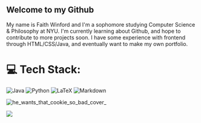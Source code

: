 ## Welcome to my Github
My name is Faith Winford and I'm a sophomore studying Computer Science & Philosophy at NYU. I'm currently learning about Github, and hope to contribute to more projects soon. I have some experience with frontend through HTML/CSS/Java, and eventually want to make my own portfolio.
# 💻 Tech Stack:
![Java](https://img.shields.io/badge/java-%23ED8B00.svg?style=for-the-badge&logo=openjdk&logoColor=white) ![Python](https://img.shields.io/badge/python-3670A0?style=for-the-badge&logo=python&logoColor=ffdd54) ![LaTeX](https://img.shields.io/badge/latex-%23008080.svg?style=for-the-badge&logo=latex&logoColor=white) ![Markdown](https://img.shields.io/badge/markdown-%23000000.svg?style=for-the-badge&logo=markdown&logoColor=white)
 <!--Summer 2025 GIF  -->
![he_wants_that_cookie_so_bad_cover_](https://github.com/user-attachments/assets/0c130865-a444-4683-a1f9-c2a3c3fb5f47)
 <!-- Visit Count  -->
[![](https://visitcount.itsvg.in/api?id=fwinford&icon=2&color=10)](https://visitcount.itsvg.in)
<!--
**fwinford/fwinford** is a ✨ _special_ ✨ repository because its `README.md` (this file) appears on your GitHub profile.

Here are some ideas to get you started:

- 🔭 I’m currently working on ...
- 🌱 I’m currently learning ...
- 👯 I’m looking to collaborate on ...
- 🤔 I’m looking for help with ...
- 💬 Ask me about ...
- 📫 How to reach me: ...
- 😄 Pronouns: ...
- ⚡ Fun fact: ...

# 💫 About Me:
My name is Faith Winford and I'm a sophomore studying Computer Science & Philosophy at NYU. I'm currently learning about Github, and hope to contribute to more projects soon. I have some experience with frontend through HTML/CSS/Java, and eventually want to make my own portfolio.



# 📊 GitHub Stats:
![](https://github-readme-stats.vercel.app/api?username=fwinford&theme=rose&hide_border=true&include_all_commits=false&count_private=false)<br/>
![](https://github-readme-streak-stats.herokuapp.com/?user=fwinford&theme=rose&hide_border=true)<br/>
![](https://github-readme-stats.vercel.app/api/top-langs/?username=fwinford&theme=rose&hide_border=true&include_all_commits=false&count_private=false&layout=compact)

---
[![](https://visitcount.itsvg.in/api?id=fwinford&icon=2&color=10)](https://visitcount.itsvg.in)

<!-- Proudly created with GPRM ( https://gprm.itsvg.in ) -->
